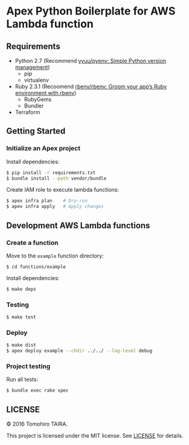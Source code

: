 Apex Python Boilerplate for AWS Lambda function
================================================================================


Requirements
--------------------------------------------------------------------------------

- Python 2.7 (Recommend [yyuu/pyenv: Simple Python version management](https://github.com/yyuu/pyenv))
    - pip
    - virtualenv
- Ruby 2.3.1 (Recoomend [rbenv/rbenv: Groom your app’s Ruby environment with rbenv](https://github.com/rbenv/rbenv))
    - RubyGems
    - Bundler
- Terraform


Getting Started
--------------------------------------------------------------------------------

### Initialize an Apex project

Install dependencies:

```sh
$ pip install -r requirements.txt
$ bundle install --path vendor/bundle
```

Create IAM role to execute lambda functions:

```sh
$ apex infra plan    # Dry-run
$ apex infra apply   # Apply changes
```


Development AWS Lambda functions
--------------------------------------------------------------------------------

### Create a function

Move to the `example` function directory:

```
$ cd functions/example
```

Install dependencies:

```sh
$ make deps
```

### Testing

```sh
$ make test
```

### Deploy

```sh
$ make dist
$ apex deploy example --chdir ../../ --log-level debug
```


### Project testing

Run all tests:

```sh
$ bundle exec rake spec
```


LICENSE
--------------------------------------------------------------------------------

&copy; 2016 Tomohiro TAIRA.

This project is licensed under the MIT license. See [LICENSE](LICENSE) for details.

